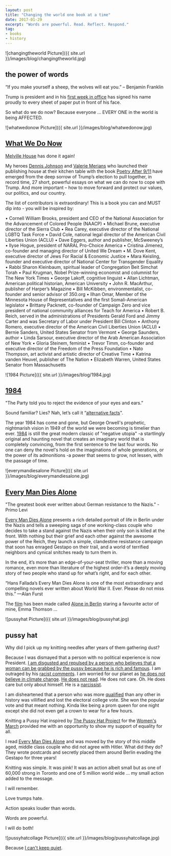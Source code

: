 ```yaml
---
layout: post
title: "Changing the world one book at a time"
date: 2017-01-29  
excerpt: "Words are powerful. Read. Reflect. Respond."
tag:
- books
- history
---
```

![changingtheworld Picture]({{ site.url }}/images/blog/changingtheworld.jpg)

## the power of words

“If you make yourself a sheep, the wolves will eat you.” – Benjamin Franklin

Trump is  president and in his [first week in office](https://www.thestar.com/news/world/2017/01/29/12-lessons-from-president-donald-trumps-hectic-consequential-first-week.html) has signed his name proudly to every sheet of paper put in front of his face.

So what do we do now? Because everyone ... EVERY ONE in the world is being AFFECTED.

![whatwedonow Picture]({{ site.url }}/images/blog/whatwedonow.jpg)

## [What We Do Now](https://www.mhpbooks.com/books/what-we-do-now-2/)

[Melville House](https://www.mhpbooks.com/) has done it again!

My heroes [Dennis Johnson](https://www.mhpbooks.com/author/dennis-johnson/) and [Valerie Merians](https://www.mhpbooks.com/author/valerie-merians/page/2/) who launched their publishing house at their kitchen table with the book [Poetry After 9/11](https://www.mhpbooks.com/books/poetry-after-911/) have emerged from the deep sorrow of Trump’s election to pull together, in record time, 27 short, powerful essays on what we can do now to cope with Trump. And more important – how to move forward and protect our values, our politics, and our country.

The list of contributors is extraordinary! This is a book you can and MUST dip into - you will be inspired by:

•	Cornell William Brooks, president and CEO of the National Association for the Advancement of Colored People (NAACP)
•	Michael Brune, executive director of the Sierra Club
•	Rea Carey, executive director of the National LGBTQ Task Force
•	David Cole, national legal director of the American Civil Liberties Union (ACLU)
•	Dave Eggers, author and publisher, McSweeney’s
•	Ilyse Hogue, president of NARAL Pro-Choice America
•	Cristina Jimenez, co-founder and managing director of United We Dream
•	M. Dove Kent, executive director of Jews For Racial & Economic Justice
•	Mara Keisling, founder and executive director of National Center for Transgender Equality
•	Rabbi Sharon Kleinbaum, spiritual leader of Congregation Beit Simchat Torah
•	Paul Krugman, Nobel Prize-winning economist and columnist for The New York Times
•	George Lakoff, cognitive linguist
•	Allan Lichtman, American political historian, American University
•	John R. MacArthur, publisher of Harper’s Magazine
•	Bill McKibben, environmentalist, co-founder and senior advisor of 350.org
•	Ilhan Omar, Member of the Minnesota House of Representatives and the first Somali-American legislator
•	Brittany Packnett, co-founder of Campaign Zero and vice president of national community alliances for Teach for America
•	Robert B. Reich, served in the administrations of Presidents Gerald Ford and Jimmy Carter and was Secretary of Labor under President Bill Clinton
•	Anthony Romero, executive director of the American Civil Liberties Union (ACLU)
•	Bernie Sanders, United States Senator from Vermont
•	George Saunders, author
•	Linda Sarsour, executive director of the Arab American Association of New York
•	Gloria Steinem, feminist
•	Trevor Timm, co-founder and executive director of the Freedom of the Press Foundation
•	Nato Thompson, art activist and artistic director of Creative Time
•	Katrina vanden Heuvel, publisher of The Nation
•	Elizabeth Warren, United States Senator from Massachusetts

![1984 Picture]({{ site.url }}/images/blog/1984.jpg)

## [1984](https://www.goodreads.com/book/show/5470.1984)

"The Party told you to reject the evidence of your eyes and ears.”

Sound familiar? Lies? Nah, let’s call it “[alternative facts](https://en.wikipedia.org/wiki/Alternative_facts)".

The year 1984 has come and gone, but George Orwell's prophetic, nightmarish vision in 1949 of the world we were becoming is timelier than ever. [1984](http://penguinrandomhouse.ca/books/388857/penguin-classics-nineteen-eighty-four#9780141393049) is still the great modern classic of "negative utopia" -a startlingly original and haunting novel that creates an imaginary world that is completely convincing, from the first sentence to the last four words. No one can deny the novel's hold on the imaginations of whole generations, or the power of its admonitions -a power that seems to grow, not lessen, with the passage of time.

![everymandiesalone Picture]({{ site.url }}/images/blog/everymandiesalone.jpg)

## [Every Man Dies Alone](https://www.mhpbooks.com/books/every-man-dies-alone/)

"The greatest book ever written about German resistance to the Nazis." - Primo Levi

[Every Man Dies Alone](https://www.amazon.ca/Every-Man-Dies-Alone-Novel/dp/1935554042) presents a rich detailed portrait of life in Berlin under the Nazis and tells a sweeping saga of one working-class couple who decides to take a stand against the Nazis when their only son is killed at the front. With nothing but their grief and each other against the awesome power of the Reich, they launch a simple, clandestine resistance campaign that soon has enraged Gestapo on their trail, and a world of terrified neighbors and cynical snitches ready to turn them in.

In the end, it’s more than an edge-of-your-seat thriller, more than a moving romance, even more than literature of the highest order-it’s a deeply moving story of two people who stand up for what’s right, and for each other.

“Hans Fallada’s Every Man Dies Alone is one of the most extraordinary and compelling novels ever written about World War II. Ever. Please do not miss this.” —Alan Furst

The [film](http://www.imdb.com/title/tt3026488/) has been made called [Alone in Berlin](http://www.imdb.com/videoplayer/vi4124030489?ref_=tt_pv_vi_aiv_1) staring a favourite actor of mine, Emma Thomson ...

![pussyhat Picture]({{ site.url }}/images/blog/pussyhat.jpg)

## pussy hat

Why did I pick up my knitting needles after years of them gathering dust?

Because I was dismayed that a person with no political experience is now President. [I am disgusted and repulsed by a person who believes that a woman can be grabbed by the pussy because he is rich and famous](https://www.youtube.com/watch?v=8wM248Wo54U). I am outraged by his [racist comments](http://www.ibtimes.com/donald-trump-racist-15-controversial-quotes-president-elect-said-about-blacks-2447531). I am worried for our planet as [he does not believe in climate change](https://www.theguardian.com/environment/2016/dec/15/trump-cabinet-climate-change-deniers). [He does not read](http://twentytwowords.com/twitter-went-nuts-over-an-image-of-this-bookshelf-in-trumps-white-house-library/). He does not care. Oh. He does care but only about himself. He is a [narcissist](http://www.theatlantic.com/magazine/archive/2016/06/the-mind-of-donald-trump/480771/).

I am disheartened that a person who was more [qualified](https://en.wikipedia.org/wiki/Hillary_Clinton) than any other in history was villified and lost the electoral college vote. She won the popular vote and that meant nothing. Kinda like being a prom queen for one night except she did not even get a crown to wear for a few hours.

Knitting a Pussy Hat inspired by [The Pussy Hat Project](https://www.pussyhatproject.com/) for the [Women's March](https://www.womensmarch.com/) provided me with an opportunity to show my support of equality for all.

I read [Every Man Dies Alone](https://www.chapters.indigo.ca/en-ca/books/every-man-dies-alone-a/9781935554042-item.html?ikwid=Every+Man+Dies+Alone&ikwsec=Home&ikwidx=0) and was moved by the story of this middle aged, middle class couple who did not agree with Hitler. What did they do? They wrote postcards and secretly placed them around Berlin evading the Gestapo for three years!

Knitting was simple. It was pink! It was an action albeit small but as one of 60,000 strong in Toronto and one of 5 million world wide … my small action added to the message.

I will remember.

Love trumps hate.

Action speaks louder than words.

Words are powerful.

I will do both!

![pussyhatcollage Picture]({{ site.url }}/images/blog/pussyhatcollage.jpg)

Because [I can't keep quiet](https://www.youtube.com/watch?v=zLvIw8J8sWE).
